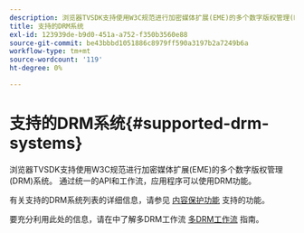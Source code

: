 ```yaml
---
description: 浏览器TVSDK支持使用W3C规范进行加密媒体扩展(EME)的多个数字版权管理(DRM)系统。 通过统一的API和工作流，应用程序可以使用DRM功能。
title: 支持的DRM系统
exl-id: 123939de-b9d0-451a-a752-f350b3560e88
source-git-commit: be43bbbd1051886c8979ff590a3197b2a7249b6a
workflow-type: tm+mt
source-wordcount: '119'
ht-degree: 0%

---
```


# 支持的DRM系统{#supported-drm-systems}

浏览器TVSDK支持使用W3C规范进行加密媒体扩展(EME)的多个数字版权管理(DRM)系统。 通过统一的API和工作流，应用程序可以使用DRM功能。

有关支持的DRM系统列表的详细信息，请参见 [内容保护功能](../../../release-notes/tvsdk-24-browser.md#table-hls-content-protection-features) 支持的功能。

要充分利用此处的信息，请在中了解多DRM工作流 [多DRM工作流](https://helpx.adobe.com/content/dam/help/en/primetime/drm/drm_multi_drm_workflows.pdf) 指南。
